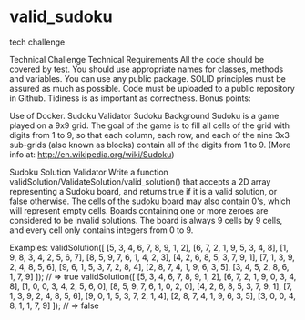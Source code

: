 # valid_sudoku
tech challenge

Technical Challenge
Technical Requirements
All the code should be covered by test.
You should use appropriate names for classes, methods and variables.
You can use any public package.
SOLID principles must be assured as much as possible.
Code must be uploaded to a public repository in Github.
Tidiness is as important as correctness.
Bonus points:

Use of Docker.
Sudoku Validator
Sudoku Background
Sudoku is a game played on a 9x9 grid. The goal of the game is to fill all cells of the grid with digits from 1 to 9, so that each column, each row, and each of the nine 3x3 sub-grids (also known as blocks) contain all of the digits from 1 to 9. (More info at: http://en.wikipedia.org/wiki/Sudoku)

Sudoku Solution Validator
Write a function validSolution/ValidateSolution/valid_solution() that accepts a 2D array representing a Sudoku board, and returns true if it is a valid solution, or false otherwise. The cells of the sudoku board may also contain 0's, which will represent empty cells. Boards containing one or more zeroes are considered to be invalid solutions. The board is always 9 cells by 9 cells, and every cell only contains integers from 0 to 9.

Examples:
   validSolution([
     [5, 3, 4, 6, 7, 8, 9, 1, 2],
     [6, 7, 2, 1, 9, 5, 3, 4, 8],
     [1, 9, 8, 3, 4, 2, 5, 6, 7],
     [8, 5, 9, 7, 6, 1, 4, 2, 3],
     [4, 2, 6, 8, 5, 3, 7, 9, 1],
     [7, 1, 3, 9, 2, 4, 8, 5, 6],
     [9, 6, 1, 5, 3, 7, 2, 8, 4],
     [2, 8, 7, 4, 1, 9, 6, 3, 5],
     [3, 4, 5, 2, 8, 6, 1, 7, 9]
   ]); // => true
   validSolution([
     [5, 3, 4, 6, 7, 8, 9, 1, 2],
     [6, 7, 2, 1, 9, 0, 3, 4, 8],
     [1, 0, 0, 3, 4, 2, 5, 6, 0],
     [8, 5, 9, 7, 6, 1, 0, 2, 0],
     [4, 2, 6, 8, 5, 3, 7, 9, 1],
     [7, 1, 3, 9, 2, 4, 8, 5, 6],
     [9, 0, 1, 5, 3, 7, 2, 1, 4],
     [2, 8, 7, 4, 1, 9, 6, 3, 5],
     [3, 0, 0, 4, 8, 1, 1, 7, 9]
   ]); // => false
